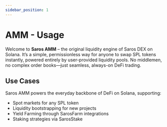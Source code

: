 ```yaml
---
sidebar_position: 1
---
```


# AMM - Usage

Welcome to **Saros AMM** – the original liquidity engine of Saros DEX on Solana. It’s a simple, permissionless way for anyone to swap SPL tokens instantly, powered entirely by user-provided liquidity pools. No middlemen, no complex order books—just seamless, always-on DeFi trading.

## Use Cases

Saros AMM powers the everyday backbone of DeFi on Solana, supporting:

- Spot markets for any SPL token
- Liquidity bootstrapping for new projects
- Yield Farming through SarosFarm integrations
- Staking strategies via SarosStake
